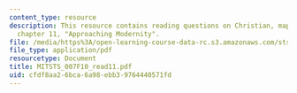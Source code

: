 ```yaml
---
content_type: resource
description: This resource contains reading questions on Christian, maps of time,
  chapter 11, "Approaching Modernity".
file: /media/https%3A/open-learning-course-data-rc.s3.amazonaws.com/sts-007-technology-in-history-fall-2010/cfdf8aa26bca6a98ebb39764440571fd_MITSTS_007F10_read11.pdf
file_type: application/pdf
resourcetype: Document
title: MITSTS_007F10_read11.pdf
uid: cfdf8aa2-6bca-6a98-ebb3-9764440571fd
---
```

